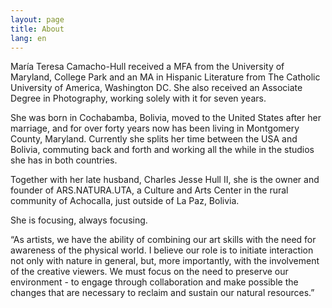 ```yaml
---
layout: page
title: About
lang: en
---
```


María Teresa Camacho-Hull received a MFA from the University of Maryland, College Park and an MA in Hispanic Literature from The Catholic University of America, Washington DC. She also received an Associate Degree in Photography, working solely with it for seven years. 

She was born in Cochabamba, Bolivia, moved to the United States after her marriage, and for over forty years now has been living in Montgomery County, Maryland. Currently she splits her time between the USA and Bolivia, commuting back and forth and working all the while in the studios she has in both countries.

Together with her late husband, Charles Jesse Hull II, she is the owner and founder of ARS.NATURA.UTA, a Culture and Arts Center in the rural community of Achocalla, just outside of La Paz, Bolivia.

She is focusing, always focusing.


<p class="message">
“As artists, we have the ability of combining our art skills with the need for awareness of the physical world. I believe our role is to initiate interaction not only with nature in general, but, more importantly, with the involvement of the creative viewers. We must focus on the need to preserve our environment - to engage through collaboration and make possible the changes that are necessary to reclaim and sustain our natural resources.”
</p>